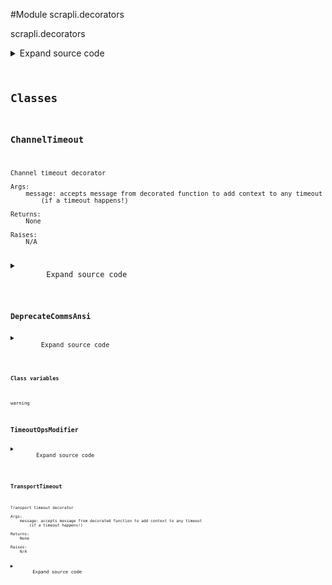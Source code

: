 <link rel="preload stylesheet" as="style" href="https://cdnjs.cloudflare.com/ajax/libs/10up-sanitize.css/11.0.1/sanitize.min.css" integrity="sha256-PK9q560IAAa6WVRRh76LtCaI8pjTJ2z11v0miyNNjrs=" crossorigin>
<link rel="preload stylesheet" as="style" href="https://cdnjs.cloudflare.com/ajax/libs/10up-sanitize.css/11.0.1/typography.min.css" integrity="sha256-7l/o7C8jubJiy74VsKTidCy1yBkRtiUGbVkYBylBqUg=" crossorigin>
<link rel="stylesheet preload" as="style" href="https://cdnjs.cloudflare.com/ajax/libs/highlight.js/10.1.1/styles/github.min.css" crossorigin>
<script defer src="https://cdnjs.cloudflare.com/ajax/libs/highlight.js/10.1.1/highlight.min.js" integrity="sha256-Uv3H6lx7dJmRfRvH8TH6kJD1TSK1aFcwgx+mdg3epi8=" crossorigin></script>
<script>window.addEventListener('DOMContentLoaded', () => hljs.initHighlighting())</script>















#Module scrapli.decorators

scrapli.decorators

<details class="source">
    <summary>
        <span>Expand source code</span>
    </summary>
    <pre>
        <code class="python">
"""scrapli.decorators"""
import asyncio
import signal
import sys
import threading
from concurrent.futures import ThreadPoolExecutor, wait
from functools import update_wrapper
from logging import LoggerAdapter
from typing import TYPE_CHECKING, Any, Callable
from warnings import warn

from scrapli.exceptions import ScrapliTimeout

if TYPE_CHECKING:
    from scrapli.channel import Channel  # pragma:  no cover
    from scrapli.driver import AsyncGenericDriver, GenericDriver  # pragma:  no cover
    from scrapli.transport.base.base_transport import BaseTransport  # pragma:  no cover

_IS_WINDOWS = sys.platform.startswith("win")


class TransportTimeout:
    def __init__(self, message: str = "") -> None:
        """
        Transport timeout decorator

        Args:
            message: accepts message from decorated function to add context to any timeout
                (if a timeout happens!)

        Returns:
            None

        Raises:
            N/A

        """
        self.message = message
        self.transport_instance: "BaseTransport"
        self.transport_timeout_transport = 0.0

    def __call__(self, wrapped_func: Callable[..., Any]) -> Callable[..., Any]:
        """
        Decorate an "operation" to modify the timeout_ops value for duration of that operation

        This decorator wraps send command/config ops and is used to allow users to set a
        `timeout_ops` value for the duration of a single method call -- this makes it so users don't
        need to manually set/reset the value

        Args:
            wrapped_func: function being decorated

        Returns:
            decorate: decorated func

        Raises:
            N/A

        """

        if asyncio.iscoroutinefunction(wrapped_func):

            async def decorate(*args: Any, **kwargs: Any) -> Any:
                self.transport_instance = args[0]
                self.transport_timeout_transport = self._get_timeout_transport()

                if not self.transport_timeout_transport:
                    return await wrapped_func(*args, **kwargs)

                try:
                    return await asyncio.wait_for(
                        wrapped_func(*args, **kwargs), timeout=self.transport_timeout_transport
                    )
                except asyncio.TimeoutError:
                    self._handle_timeout()

        else:
            # ignoring type error:
            # "All conditional function variants must have identical signatures"
            # one is sync one is async so never going to be identical here!
            def decorate(*args: Any, **kwargs: Any) -> Any:  # type: ignore
                self.transport_instance = args[0]
                self.transport_timeout_transport = self._get_timeout_transport()

                if not self.transport_timeout_transport:
                    return wrapped_func(*args, **kwargs)

                transport_instance_class_name = self.transport_instance.__class__.__name__

                if (
                    transport_instance_class_name in ("SystemTransport", "TelnetTransport")
                    or _IS_WINDOWS
                    or threading.current_thread() is not threading.main_thread()
                ):
                    return self._multiprocessing_timeout(
                        wrapped_func=wrapped_func,
                        args=args,
                        kwargs=kwargs,
                    )

                old = signal.signal(signal.SIGALRM, self._signal_raise_exception)
                signal.setitimer(signal.ITIMER_REAL, self.transport_timeout_transport)
                try:
                    return wrapped_func(*args, **kwargs)
                finally:
                    if self.transport_timeout_transport:
                        signal.setitimer(signal.ITIMER_REAL, 0)
                        signal.signal(signal.SIGALRM, old)

        # ensures that the wrapped function is updated w/ the original functions docs/etc. --
        # necessary for introspection for the auto gen docs to work!
        update_wrapper(wrapper=decorate, wrapped=wrapped_func)
        return decorate

    def _get_timeout_transport(self) -> float:
        """
        Fetch and return timeout transport from the transport object

        Args:
            N/A

        Returns:
            float: transport timeout value

        Raises:
            N/A

        """
        transport_args = self.transport_instance._base_transport_args  # pylint: disable=W0212
        return transport_args.timeout_transport

    def _handle_timeout(self) -> None:
        """
        Timeout handler method to close connections and raise ScrapliTimeout

        Args:
            N/A

        Returns:
            None

        Raises:
            ScrapliTimeout: always, if we hit this method we have already timed out!

        """
        self.transport_instance.logger.critical("transport operation timed out, closing transport")
        self.transport_instance.close()
        raise ScrapliTimeout(self.message)

    def _multiprocessing_timeout(
        self, wrapped_func: Callable[..., Any], args: Any, kwargs: Any
    ) -> Any:
        """
        Multiprocessing method for timeouts; works in threads and on windows

        Args:
            wrapped_func: function being decorated
            args: function being decorated args
            kwargs: function being decorated kwargs

        Returns:
            Any: result of decorated function

        Raises:
            N/A

        """
        with ThreadPoolExecutor(max_workers=1) as pool:
            future = pool.submit(wrapped_func, *args, **kwargs)
            wait([future], timeout=self.transport_timeout_transport)
            if not future.done():
                self._handle_timeout()
        return future.result()

    def _signal_raise_exception(self, signum: Any, frame: Any) -> None:
        """
        Signal method exception handler

        Args:
            signum: singum from the singal handler, unused here
            frame: frame from the signal handler, unused here

        Returns:
            None

        Raises:
            N/A

        """
        _, _ = signum, frame
        self._handle_timeout()


class ChannelTimeout:
    def __init__(self, message: str = "") -> None:
        """
        Channel timeout decorator

        Args:
            message: accepts message from decorated function to add context to any timeout
                (if a timeout happens!)

        Returns:
            None

        Raises:
            N/A

        """
        self.message = message
        self.channel_timeout_ops = 0.0
        self.channel_logger: LoggerAdapter
        self.transport_instance: "BaseTransport"

    def __call__(self, wrapped_func: Callable[..., Any]) -> Callable[..., Any]:
        """
        Decorate an "operation" to modify the timeout_ops value for duration of that operation

        This decorator wraps send command/config ops and is used to allow users to set a
        `timeout_ops` value for the duration of a single method call -- this makes it so users don't
        need to manually set/reset the value

        Args:
            wrapped_func: function being decorated

        Returns:
            decorate: decorated func

        Raises:
            N/A

        """
        if asyncio.iscoroutinefunction(wrapped_func):

            async def decorate(*args: Any, **kwargs: Any) -> Any:
                channel_instance: "Channel" = args[0]
                self.channel_logger = channel_instance.logger
                self.channel_timeout_ops = (
                    channel_instance._base_channel_args.timeout_ops  # pylint: disable=W0212
                )

                if not self.channel_timeout_ops:
                    return await wrapped_func(*args, **kwargs)

                self.transport_instance = channel_instance.transport

                try:
                    return await asyncio.wait_for(
                        wrapped_func(*args, **kwargs), timeout=self.channel_timeout_ops
                    )
                except asyncio.TimeoutError:
                    self._handle_timeout()

        else:
            # ignoring type error:
            # "All conditional function variants must have identical signatures"
            # one is sync one is async so never going to be identical here!
            def decorate(*args: Any, **kwargs: Any) -> Any:  # type: ignore
                channel_instance: "Channel" = args[0]
                self.channel_logger = channel_instance.logger
                self.channel_timeout_ops = (
                    channel_instance._base_channel_args.timeout_ops  # pylint: disable=W0212
                )

                if not self.channel_timeout_ops:
                    return wrapped_func(*args, **kwargs)

                self.transport_instance = channel_instance.transport
                transport_instance_class_name = self.transport_instance.__class__.__name__

                if (
                    transport_instance_class_name in ("SystemTransport", "TelnetTransport")
                    or _IS_WINDOWS
                    or threading.current_thread() is not threading.main_thread()
                ):
                    return self._multiprocessing_timeout(
                        wrapped_func=wrapped_func,
                        args=args,
                        kwargs=kwargs,
                    )

                old = signal.signal(signal.SIGALRM, self._signal_raise_exception)
                signal.setitimer(signal.ITIMER_REAL, self.channel_timeout_ops)
                try:
                    return wrapped_func(*args, **kwargs)
                finally:
                    if self.channel_timeout_ops:
                        signal.setitimer(signal.ITIMER_REAL, 0)
                        signal.signal(signal.SIGALRM, old)

        # ensures that the wrapped function is updated w/ the original functions docs/etc. --
        # necessary for introspection for the auto gen docs to work!
        update_wrapper(wrapper=decorate, wrapped=wrapped_func)
        return decorate

    def _handle_timeout(self) -> None:
        """
        Timeout handler method to close connections and raise ScrapliTimeout

        Args:
            N/A

        Returns:
            None

        Raises:
            ScrapliTimeout: always, if we hit this method we have already timed out!

        """
        self.channel_logger.critical("channel operation timed out, closing transport")
        self.transport_instance.close()
        raise ScrapliTimeout(self.message)

    def _multiprocessing_timeout(
        self, wrapped_func: Callable[..., Any], args: Any, kwargs: Any
    ) -> Any:
        """
        Multiprocessing method for timeouts; works in threads and on windows

        Args:
            wrapped_func: function being decorated
            args: function being decorated args
            kwargs: function being decorated kwargs

        Returns:
            Any: result of decorated function

        Raises:
            N/A

        """
        with ThreadPoolExecutor(max_workers=1) as pool:
            future = pool.submit(wrapped_func, *args, **kwargs)
            wait([future], timeout=self.channel_timeout_ops)
            if not future.done():
                self._handle_timeout()
        return future.result()

    def _signal_raise_exception(self, signum: Any, frame: Any) -> None:
        """
        Signal method exception handler

        Args:
            signum: singum from the singal handler, unused here
            frame: frame from the signal handler, unused here

        Returns:
            None

        Raises:
            N/A

        """
        _, _ = signum, frame
        self._handle_timeout()


class TimeoutOpsModifier:
    def __call__(self, wrapped_func: Callable[..., Any]) -> Callable[..., Any]:
        """
        Decorate an "operation" to modify the timeout_ops value for duration of that operation

        This decorator wraps send command/config ops and is used to allow users to set a
        `timeout_ops` value for the duration of a single method call -- this makes it so users don't
        need to manually set/reset the value

        Args:
            wrapped_func: function being decorated

        Returns:
            decorate: decorated func

        Raises:
            N/A

        """
        if asyncio.iscoroutinefunction(wrapped_func):

            async def decorate(*args: Any, **kwargs: Any) -> Any:
                driver_instance: "AsyncGenericDriver" = args[0]
                driver_logger = driver_instance.logger

                timeout_ops_kwarg = kwargs.get("timeout_ops", None)

                if timeout_ops_kwarg is None or timeout_ops_kwarg == driver_instance.timeout_ops:
                    result = await wrapped_func(*args, **kwargs)
                else:
                    driver_logger.info(
                        "modifying driver timeout for current operation, temporary timeout_ops "
                        f"value: '{timeout_ops_kwarg}'"
                    )
                    base_timeout_ops = driver_instance.timeout_ops
                    driver_instance.timeout_ops = kwargs["timeout_ops"]
                    result = await wrapped_func(*args, **kwargs)
                    driver_instance.timeout_ops = base_timeout_ops
                return result

        else:
            # ignoring type error:
            # "All conditional function variants must have identical signatures"
            # one is sync one is async so never going to be identical here!
            def decorate(*args: Any, **kwargs: Any) -> Any:  # type: ignore
                driver_instance: "GenericDriver" = args[0]
                driver_logger = driver_instance.logger

                timeout_ops_kwarg = kwargs.get("timeout_ops", None)

                if timeout_ops_kwarg is None or timeout_ops_kwarg == driver_instance.timeout_ops:
                    result = wrapped_func(*args, **kwargs)
                else:
                    driver_logger.info(
                        "modifying driver timeout for current operation, temporary timeout_ops "
                        f"value: '{timeout_ops_kwarg}'"
                    )
                    base_timeout_ops = driver_instance.timeout_ops
                    driver_instance.timeout_ops = kwargs["timeout_ops"]
                    result = wrapped_func(*args, **kwargs)
                    driver_instance.timeout_ops = base_timeout_ops
                return result

        # ensures that the wrapped function is updated w/ the original functions docs/etc. --
        # necessary for introspection for the auto gen docs to work!
        update_wrapper(wrapper=decorate, wrapped=wrapped_func)
        return decorate


class DeprecateCommsAnsi:  # pragma: no cover
    warning = (
        "`comms_ansi` argument will be deprecated at the 2022.01.30 release (and any pre-releases),"
        "please modify your code to no longer pass this argument. The stripping of ANSI characters "
        "will now happen automatically if an ANSI escape is seen in device output."
    )

    def __call__(self, wrapped_func: Callable[..., Any]) -> Callable[..., Any]:
        """
        Decorate driver creation to warn users that `comms_ansi` will be deprecated

        Args:
            wrapped_func: function being decorated

        Returns:
            decorate: decorated func

        Raises:
            N/A

        """

        def decorate(*args: Any, **kwargs: Any) -> Any:
            comms_ansi = kwargs.pop("comms_ansi", None)

            if comms_ansi is None:
                return wrapped_func(*args, **kwargs)

            warn(self.warning, FutureWarning)

            return wrapped_func(*args, **kwargs)

        # ensures that the wrapped function is updated w/ the original functions docs/etc. --
        # necessary for introspection for the auto gen docs to work!
        update_wrapper(wrapper=decorate, wrapped=wrapped_func)
        return decorate
        </code>
    </pre>
</details>




## Classes

### ChannelTimeout


```text
Channel timeout decorator

Args:
    message: accepts message from decorated function to add context to any timeout
        (if a timeout happens!)

Returns:
    None

Raises:
    N/A
```

<details class="source">
    <summary>
        <span>Expand source code</span>
    </summary>
    <pre>
        <code class="python">
class ChannelTimeout:
    def __init__(self, message: str = "") -> None:
        """
        Channel timeout decorator

        Args:
            message: accepts message from decorated function to add context to any timeout
                (if a timeout happens!)

        Returns:
            None

        Raises:
            N/A

        """
        self.message = message
        self.channel_timeout_ops = 0.0
        self.channel_logger: LoggerAdapter
        self.transport_instance: "BaseTransport"

    def __call__(self, wrapped_func: Callable[..., Any]) -> Callable[..., Any]:
        """
        Decorate an "operation" to modify the timeout_ops value for duration of that operation

        This decorator wraps send command/config ops and is used to allow users to set a
        `timeout_ops` value for the duration of a single method call -- this makes it so users don't
        need to manually set/reset the value

        Args:
            wrapped_func: function being decorated

        Returns:
            decorate: decorated func

        Raises:
            N/A

        """
        if asyncio.iscoroutinefunction(wrapped_func):

            async def decorate(*args: Any, **kwargs: Any) -> Any:
                channel_instance: "Channel" = args[0]
                self.channel_logger = channel_instance.logger
                self.channel_timeout_ops = (
                    channel_instance._base_channel_args.timeout_ops  # pylint: disable=W0212
                )

                if not self.channel_timeout_ops:
                    return await wrapped_func(*args, **kwargs)

                self.transport_instance = channel_instance.transport

                try:
                    return await asyncio.wait_for(
                        wrapped_func(*args, **kwargs), timeout=self.channel_timeout_ops
                    )
                except asyncio.TimeoutError:
                    self._handle_timeout()

        else:
            # ignoring type error:
            # "All conditional function variants must have identical signatures"
            # one is sync one is async so never going to be identical here!
            def decorate(*args: Any, **kwargs: Any) -> Any:  # type: ignore
                channel_instance: "Channel" = args[0]
                self.channel_logger = channel_instance.logger
                self.channel_timeout_ops = (
                    channel_instance._base_channel_args.timeout_ops  # pylint: disable=W0212
                )

                if not self.channel_timeout_ops:
                    return wrapped_func(*args, **kwargs)

                self.transport_instance = channel_instance.transport
                transport_instance_class_name = self.transport_instance.__class__.__name__

                if (
                    transport_instance_class_name in ("SystemTransport", "TelnetTransport")
                    or _IS_WINDOWS
                    or threading.current_thread() is not threading.main_thread()
                ):
                    return self._multiprocessing_timeout(
                        wrapped_func=wrapped_func,
                        args=args,
                        kwargs=kwargs,
                    )

                old = signal.signal(signal.SIGALRM, self._signal_raise_exception)
                signal.setitimer(signal.ITIMER_REAL, self.channel_timeout_ops)
                try:
                    return wrapped_func(*args, **kwargs)
                finally:
                    if self.channel_timeout_ops:
                        signal.setitimer(signal.ITIMER_REAL, 0)
                        signal.signal(signal.SIGALRM, old)

        # ensures that the wrapped function is updated w/ the original functions docs/etc. --
        # necessary for introspection for the auto gen docs to work!
        update_wrapper(wrapper=decorate, wrapped=wrapped_func)
        return decorate

    def _handle_timeout(self) -> None:
        """
        Timeout handler method to close connections and raise ScrapliTimeout

        Args:
            N/A

        Returns:
            None

        Raises:
            ScrapliTimeout: always, if we hit this method we have already timed out!

        """
        self.channel_logger.critical("channel operation timed out, closing transport")
        self.transport_instance.close()
        raise ScrapliTimeout(self.message)

    def _multiprocessing_timeout(
        self, wrapped_func: Callable[..., Any], args: Any, kwargs: Any
    ) -> Any:
        """
        Multiprocessing method for timeouts; works in threads and on windows

        Args:
            wrapped_func: function being decorated
            args: function being decorated args
            kwargs: function being decorated kwargs

        Returns:
            Any: result of decorated function

        Raises:
            N/A

        """
        with ThreadPoolExecutor(max_workers=1) as pool:
            future = pool.submit(wrapped_func, *args, **kwargs)
            wait([future], timeout=self.channel_timeout_ops)
            if not future.done():
                self._handle_timeout()
        return future.result()

    def _signal_raise_exception(self, signum: Any, frame: Any) -> None:
        """
        Signal method exception handler

        Args:
            signum: singum from the singal handler, unused here
            frame: frame from the signal handler, unused here

        Returns:
            None

        Raises:
            N/A

        """
        _, _ = signum, frame
        self._handle_timeout()
        </code>
    </pre>
</details>





### DeprecateCommsAnsi



<details class="source">
    <summary>
        <span>Expand source code</span>
    </summary>
    <pre>
        <code class="python">
class DeprecateCommsAnsi:  # pragma: no cover
    warning = (
        "`comms_ansi` argument will be deprecated at the 2022.01.30 release (and any pre-releases),"
        "please modify your code to no longer pass this argument. The stripping of ANSI characters "
        "will now happen automatically if an ANSI escape is seen in device output."
    )

    def __call__(self, wrapped_func: Callable[..., Any]) -> Callable[..., Any]:
        """
        Decorate driver creation to warn users that `comms_ansi` will be deprecated

        Args:
            wrapped_func: function being decorated

        Returns:
            decorate: decorated func

        Raises:
            N/A

        """

        def decorate(*args: Any, **kwargs: Any) -> Any:
            comms_ansi = kwargs.pop("comms_ansi", None)

            if comms_ansi is None:
                return wrapped_func(*args, **kwargs)

            warn(self.warning, FutureWarning)

            return wrapped_func(*args, **kwargs)

        # ensures that the wrapped function is updated w/ the original functions docs/etc. --
        # necessary for introspection for the auto gen docs to work!
        update_wrapper(wrapper=decorate, wrapped=wrapped_func)
        return decorate
        </code>
    </pre>
</details>


#### Class variables

    
`warning`






### TimeoutOpsModifier



<details class="source">
    <summary>
        <span>Expand source code</span>
    </summary>
    <pre>
        <code class="python">
class TimeoutOpsModifier:
    def __call__(self, wrapped_func: Callable[..., Any]) -> Callable[..., Any]:
        """
        Decorate an "operation" to modify the timeout_ops value for duration of that operation

        This decorator wraps send command/config ops and is used to allow users to set a
        `timeout_ops` value for the duration of a single method call -- this makes it so users don't
        need to manually set/reset the value

        Args:
            wrapped_func: function being decorated

        Returns:
            decorate: decorated func

        Raises:
            N/A

        """
        if asyncio.iscoroutinefunction(wrapped_func):

            async def decorate(*args: Any, **kwargs: Any) -> Any:
                driver_instance: "AsyncGenericDriver" = args[0]
                driver_logger = driver_instance.logger

                timeout_ops_kwarg = kwargs.get("timeout_ops", None)

                if timeout_ops_kwarg is None or timeout_ops_kwarg == driver_instance.timeout_ops:
                    result = await wrapped_func(*args, **kwargs)
                else:
                    driver_logger.info(
                        "modifying driver timeout for current operation, temporary timeout_ops "
                        f"value: '{timeout_ops_kwarg}'"
                    )
                    base_timeout_ops = driver_instance.timeout_ops
                    driver_instance.timeout_ops = kwargs["timeout_ops"]
                    result = await wrapped_func(*args, **kwargs)
                    driver_instance.timeout_ops = base_timeout_ops
                return result

        else:
            # ignoring type error:
            # "All conditional function variants must have identical signatures"
            # one is sync one is async so never going to be identical here!
            def decorate(*args: Any, **kwargs: Any) -> Any:  # type: ignore
                driver_instance: "GenericDriver" = args[0]
                driver_logger = driver_instance.logger

                timeout_ops_kwarg = kwargs.get("timeout_ops", None)

                if timeout_ops_kwarg is None or timeout_ops_kwarg == driver_instance.timeout_ops:
                    result = wrapped_func(*args, **kwargs)
                else:
                    driver_logger.info(
                        "modifying driver timeout for current operation, temporary timeout_ops "
                        f"value: '{timeout_ops_kwarg}'"
                    )
                    base_timeout_ops = driver_instance.timeout_ops
                    driver_instance.timeout_ops = kwargs["timeout_ops"]
                    result = wrapped_func(*args, **kwargs)
                    driver_instance.timeout_ops = base_timeout_ops
                return result

        # ensures that the wrapped function is updated w/ the original functions docs/etc. --
        # necessary for introspection for the auto gen docs to work!
        update_wrapper(wrapper=decorate, wrapped=wrapped_func)
        return decorate
        </code>
    </pre>
</details>





### TransportTimeout


```text
Transport timeout decorator

Args:
    message: accepts message from decorated function to add context to any timeout
        (if a timeout happens!)

Returns:
    None

Raises:
    N/A
```

<details class="source">
    <summary>
        <span>Expand source code</span>
    </summary>
    <pre>
        <code class="python">
class TransportTimeout:
    def __init__(self, message: str = "") -> None:
        """
        Transport timeout decorator

        Args:
            message: accepts message from decorated function to add context to any timeout
                (if a timeout happens!)

        Returns:
            None

        Raises:
            N/A

        """
        self.message = message
        self.transport_instance: "BaseTransport"
        self.transport_timeout_transport = 0.0

    def __call__(self, wrapped_func: Callable[..., Any]) -> Callable[..., Any]:
        """
        Decorate an "operation" to modify the timeout_ops value for duration of that operation

        This decorator wraps send command/config ops and is used to allow users to set a
        `timeout_ops` value for the duration of a single method call -- this makes it so users don't
        need to manually set/reset the value

        Args:
            wrapped_func: function being decorated

        Returns:
            decorate: decorated func

        Raises:
            N/A

        """

        if asyncio.iscoroutinefunction(wrapped_func):

            async def decorate(*args: Any, **kwargs: Any) -> Any:
                self.transport_instance = args[0]
                self.transport_timeout_transport = self._get_timeout_transport()

                if not self.transport_timeout_transport:
                    return await wrapped_func(*args, **kwargs)

                try:
                    return await asyncio.wait_for(
                        wrapped_func(*args, **kwargs), timeout=self.transport_timeout_transport
                    )
                except asyncio.TimeoutError:
                    self._handle_timeout()

        else:
            # ignoring type error:
            # "All conditional function variants must have identical signatures"
            # one is sync one is async so never going to be identical here!
            def decorate(*args: Any, **kwargs: Any) -> Any:  # type: ignore
                self.transport_instance = args[0]
                self.transport_timeout_transport = self._get_timeout_transport()

                if not self.transport_timeout_transport:
                    return wrapped_func(*args, **kwargs)

                transport_instance_class_name = self.transport_instance.__class__.__name__

                if (
                    transport_instance_class_name in ("SystemTransport", "TelnetTransport")
                    or _IS_WINDOWS
                    or threading.current_thread() is not threading.main_thread()
                ):
                    return self._multiprocessing_timeout(
                        wrapped_func=wrapped_func,
                        args=args,
                        kwargs=kwargs,
                    )

                old = signal.signal(signal.SIGALRM, self._signal_raise_exception)
                signal.setitimer(signal.ITIMER_REAL, self.transport_timeout_transport)
                try:
                    return wrapped_func(*args, **kwargs)
                finally:
                    if self.transport_timeout_transport:
                        signal.setitimer(signal.ITIMER_REAL, 0)
                        signal.signal(signal.SIGALRM, old)

        # ensures that the wrapped function is updated w/ the original functions docs/etc. --
        # necessary for introspection for the auto gen docs to work!
        update_wrapper(wrapper=decorate, wrapped=wrapped_func)
        return decorate

    def _get_timeout_transport(self) -> float:
        """
        Fetch and return timeout transport from the transport object

        Args:
            N/A

        Returns:
            float: transport timeout value

        Raises:
            N/A

        """
        transport_args = self.transport_instance._base_transport_args  # pylint: disable=W0212
        return transport_args.timeout_transport

    def _handle_timeout(self) -> None:
        """
        Timeout handler method to close connections and raise ScrapliTimeout

        Args:
            N/A

        Returns:
            None

        Raises:
            ScrapliTimeout: always, if we hit this method we have already timed out!

        """
        self.transport_instance.logger.critical("transport operation timed out, closing transport")
        self.transport_instance.close()
        raise ScrapliTimeout(self.message)

    def _multiprocessing_timeout(
        self, wrapped_func: Callable[..., Any], args: Any, kwargs: Any
    ) -> Any:
        """
        Multiprocessing method for timeouts; works in threads and on windows

        Args:
            wrapped_func: function being decorated
            args: function being decorated args
            kwargs: function being decorated kwargs

        Returns:
            Any: result of decorated function

        Raises:
            N/A

        """
        with ThreadPoolExecutor(max_workers=1) as pool:
            future = pool.submit(wrapped_func, *args, **kwargs)
            wait([future], timeout=self.transport_timeout_transport)
            if not future.done():
                self._handle_timeout()
        return future.result()

    def _signal_raise_exception(self, signum: Any, frame: Any) -> None:
        """
        Signal method exception handler

        Args:
            signum: singum from the singal handler, unused here
            frame: frame from the signal handler, unused here

        Returns:
            None

        Raises:
            N/A

        """
        _, _ = signum, frame
        self._handle_timeout()
        </code>
    </pre>
</details>